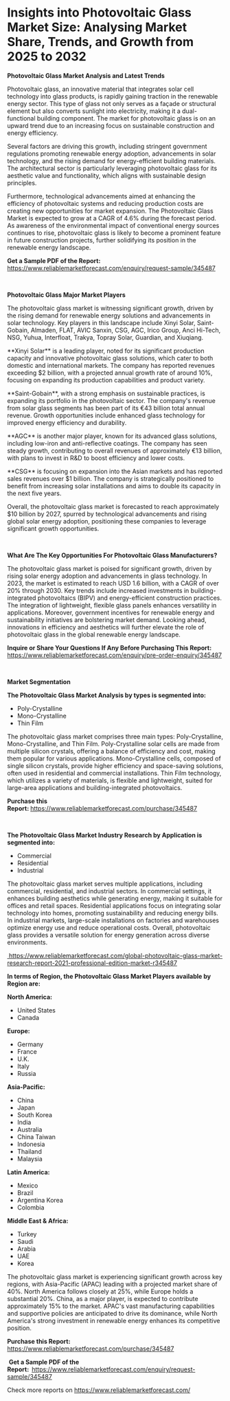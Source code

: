 <p><h1>Insights into Photovoltaic Glass Market Size: Analysing Market Share, Trends, and Growth from 2025 to 2032</h1></p><p><strong>Photovoltaic Glass Market Analysis and Latest Trends</strong></p>
<p><p>Photovoltaic glass, an innovative material that integrates solar cell technology into glass products, is rapidly gaining traction in the renewable energy sector. This type of glass not only serves as a façade or structural element but also converts sunlight into electricity, making it a dual-functional building component. The market for photovoltaic glass is on an upward trend due to an increasing focus on sustainable construction and energy efficiency. </p><p>Several factors are driving this growth, including stringent government regulations promoting renewable energy adoption, advancements in solar technology, and the rising demand for energy-efficient building materials. The architectural sector is particularly leveraging photovoltaic glass for its aesthetic value and functionality, which aligns with sustainable design principles. </p><p>Furthermore, technological advancements aimed at enhancing the efficiency of photovoltaic systems and reducing production costs are creating new opportunities for market expansion. The Photovoltaic Glass Market is expected to grow at a CAGR of 4.6% during the forecast period. As awareness of the environmental impact of conventional energy sources continues to rise, photovoltaic glass is likely to become a prominent feature in future construction projects, further solidifying its position in the renewable energy landscape.</p></p>
<p><strong>Get a Sample PDF of the Report:&nbsp;</strong> <a href="https://www.reliablemarketforecast.com/enquiry/request-sample/345487?utm_campaign=1140&utm_medium=2&utm_source=Github&utm_content=ia&utm_term=16012025&utm_id=photovoltaic-glass">https://www.reliablemarketforecast.com/enquiry/request-sample/345487</a></p>
<p>&nbsp;</p>
<p><strong>Photovoltaic Glass Major Market Players</strong></p>
<p><p>The photovoltaic glass market is witnessing significant growth, driven by the rising demand for renewable energy solutions and advancements in solar technology. Key players in this landscape include Xinyi Solar, Saint-Gobain, Almaden, FLAT, AVIC Sanxin, CSG, AGC, Irico Group, Anci Hi-Tech, NSG, Yuhua, Interfloat, Trakya, Topray Solar, Guardian, and Xiuqiang. </p><p>**Xinyi Solar** is a leading player, noted for its significant production capacity and innovative photovoltaic glass solutions, which cater to both domestic and international markets. The company has reported revenues exceeding $2 billion, with a projected annual growth rate of around 10%, focusing on expanding its production capabilities and product variety.</p><p>**Saint-Gobain**, with a strong emphasis on sustainable practices, is expanding its portfolio in the photovoltaic sector. The company's revenue from solar glass segments has been part of its €43 billion total annual revenue. Growth opportunities include enhanced glass technology for improved energy efficiency and durability.</p><p>**AGC** is another major player, known for its advanced glass solutions, including low-iron and anti-reflective coatings. The company has seen steady growth, contributing to overall revenues of approximately €13 billion, with plans to invest in R&D to boost efficiency and lower costs.</p><p>**CSG** is focusing on expansion into the Asian markets and has reported sales revenues over $1 billion. The company is strategically positioned to benefit from increasing solar installations and aims to double its capacity in the next five years.</p><p>Overall, the photovoltaic glass market is forecasted to reach approximately $10 billion by 2027, spurred by technological advancements and rising global solar energy adoption, positioning these companies to leverage significant growth opportunities.</p></p>
<p>&nbsp;</p>
<p><strong>What Are The Key Opportunities For Photovoltaic Glass Manufacturers?</strong></p>
<p><p>The photovoltaic glass market is poised for significant growth, driven by rising solar energy adoption and advancements in glass technology. In 2023, the market is estimated to reach USD 1.6 billion, with a CAGR of over 20% through 2030. Key trends include increased investments in building-integrated photovoltaics (BIPV) and energy-efficient construction practices. The integration of lightweight, flexible glass panels enhances versatility in applications. Moreover, government incentives for renewable energy and sustainability initiatives are bolstering market demand. Looking ahead, innovations in efficiency and aesthetics will further elevate the role of photovoltaic glass in the global renewable energy landscape.</p></p>
<p><strong>Inquire or Share Your Questions If Any Before Purchasing This Report:</strong> <a href="https://www.reliablemarketforecast.com/enquiry/pre-order-enquiry/345487?utm_campaign=1140&utm_medium=2&utm_source=Github&utm_content=ia&utm_term=16012025&utm_id=photovoltaic-glass">https://www.reliablemarketforecast.com/enquiry/pre-order-enquiry/345487</a></p>
<p>&nbsp;</p>
<p><strong>Market Segmentation</strong></p>
<p><strong>The Photovoltaic Glass Market Analysis by types is segmented into:</strong></p>
<p><ul><li>Poly-Crystalline</li><li>Mono-Crystalline</li><li>Thin Film</li></ul></p>
<p><p>The photovoltaic glass market comprises three main types: Poly-Crystalline, Mono-Crystalline, and Thin Film. Poly-Crystalline solar cells are made from multiple silicon crystals, offering a balance of efficiency and cost, making them popular for various applications. Mono-Crystalline cells, composed of single silicon crystals, provide higher efficiency and space-saving solutions, often used in residential and commercial installations. Thin Film technology, which utilizes a variety of materials, is flexible and lightweight, suited for large-area applications and building-integrated photovoltaics.</p></p>
<p><strong>Purchase this Report:&nbsp;</strong><a href="https://www.reliablemarketforecast.com/purchase/345487?utm_campaign=1140&utm_medium=2&utm_source=Github&utm_content=ia&utm_term=16012025&utm_id=photovoltaic-glass">https://www.reliablemarketforecast.com/purchase/345487</a></p>
<p>&nbsp;</p>
<p><strong>The Photovoltaic Glass Market Industry Research by Application is segmented into:</strong></p>
<p><ul><li>Commercial</li><li>Residential</li><li>Industrial</li></ul></p>
<p><p>The photovoltaic glass market serves multiple applications, including commercial, residential, and industrial sectors. In commercial settings, it enhances building aesthetics while generating energy, making it suitable for offices and retail spaces. Residential applications focus on integrating solar technology into homes, promoting sustainability and reducing energy bills. In industrial markets, large-scale installations on factories and warehouses optimize energy use and reduce operational costs. Overall, photovoltaic glass provides a versatile solution for energy generation across diverse environments.</p></p>
<p><a href="https://www.reliablemarketforecast.com/global-photovoltaic-glass-market-research-report-2021-professional-edition-market-r345487?utm_campaign=1140&utm_medium=2&utm_source=Github&utm_content=ia&utm_term=16012025&utm_id=photovoltaic-glass">&nbsp;https://www.reliablemarketforecast.com/global-photovoltaic-glass-market-research-report-2021-professional-edition-market-r345487</a></p>
<p><strong>In terms of Region, the Photovoltaic Glass Market Players available by Region are:</strong></p>
<p>
    <p> <strong> North America: </strong>
        <ul>
            <li>United States</li>
            <li>Canada</li>
        </ul>
        </p> 
    <p> <strong> Europe: </strong>
        <ul>
            <li>Germany</li>
            <li>France</li>
            <li>U.K.</li>
            <li>Italy</li>
            <li>Russia</li>
        </ul>
        </p> 
    <p> <strong> Asia-Pacific: </strong>
        <ul>
            <li>China</li>
            <li>Japan</li>
            <li>South Korea</li>
            <li>India</li>
            <li>Australia</li>
            <li>China Taiwan</li>
            <li>Indonesia</li>
            <li>Thailand</li>
            <li>Malaysia</li>
        </ul>
        </p> 
    <p> <strong> Latin America: </strong>
        <ul>
            <li>Mexico</li>
            <li>Brazil</li>
            <li>Argentina Korea</li>
            <li>Colombia</li>
        </ul>
        </p> 
    <p> <strong> Middle East & Africa: </strong>
        <ul>
            <li>Turkey</li>
            <li>Saudi</li>
            <li>Arabia</li>
            <li>UAE</li>
            <li>Korea</li>
        </ul>
    </p>
    </p>
<p><p>The photovoltaic glass market is experiencing significant growth across key regions, with Asia-Pacific (APAC) leading with a projected market share of 40%. North America follows closely at 25%, while Europe holds a substantial 20%. China, as a major player, is expected to contribute approximately 15% to the market. APAC's vast manufacturing capabilities and supportive policies are anticipated to drive its dominance, while North America's strong investment in renewable energy enhances its competitive position.</p></p>
<p><strong>Purchase this Report: </strong><a href="https://www.reliablemarketforecast.com/purchase/345487?utm_campaign=1140&utm_medium=2&utm_source=Github&utm_content=ia&utm_term=16012025&utm_id=photovoltaic-glass">https://www.reliablemarketforecast.com/purchase/345487</a></p>
<p>&nbsp;<strong>Get a Sample PDF of the Report:&nbsp;&nbsp;</strong><a href="https://www.reliablemarketforecast.com/enquiry/request-sample/345487?utm_campaign=1140&utm_medium=2&utm_source=Github&utm_content=ia&utm_term=16012025&utm_id=photovoltaic-glass">https://www.reliablemarketforecast.com/enquiry/request-sample/345487</a></p>
<p><strong></strong></p>
<p>Check more reports on <a href="https://www.reliablemarketforecast.com/?utm_campaign=1140&utm_medium=2&utm_source=Github&utm_content=ia&utm_term=16012025&utm_id=photovoltaic-glass">https://www.reliablemarketforecast.com/</a></p>